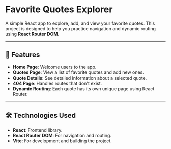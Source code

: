 # Favorite Quotes Explorer

A simple React app to explore, add, and view your favorite quotes. This project is designed to help you practice navigation and dynamic routing using **React Router DOM**.

---

## 🚀 Features
- **Home Page**: Welcome users to the app.
- **Quotes Page**: View a list of favorite quotes and add new ones.
- **Quote Details**: See detailed information about a selected quote.
- **404 Page**: Handles routes that don't exist.
- **Dynamic Routing**: Each quote has its own unique page using React Router.

---

## 🛠️ Technologies Used
- **React**: Frontend library.
- **React Router DOM**: For navigation and routing.
- **Vite**: For development and building the project.
